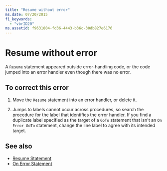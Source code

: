 ```yaml
---
title: "Resume without error"
ms.date: 07/20/2015
f1_keywords: 
  - "vbrID20"
ms.assetid: f9631804-fd36-4443-b36c-30db827e6176
---
```

# Resume without error
A `Resume` statement appeared outside error-handling code, or the code jumped into an error handler even though there was no error.  
  
## To correct this error  
  
1.  Move the `Resume` statement into an error handler, or delete it.  
  
2.  Jumps to labels cannot occur across procedures, so search the procedure for the label that identifies the error handler. If you find a duplicate label specified as the target of a `GoTo` statement that isn't an `On Error GoTo` statement, change the line label to agree with its intended target.  
  
## See also
- [Resume Statement](../../../visual-basic/language-reference/statements/resume-statement.md)
- [On Error Statement](../../../visual-basic/language-reference/statements/on-error-statement.md)
